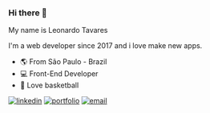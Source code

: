 ### Hi there 👋

My name is Leonardo Tavares

I'm a web developer since 2017 and i love make new apps.

- 🌎 From São Paulo - Brazil
- 💻 Front-End Developer
- 🏀 Love basketball

[![linkedin](https://user-images.githubusercontent.com/49364517/125477940-aeb4c63a-ac6e-4bda-b94a-f20f300b1a06.jpg)](https://www.linkedin.com/in/leonardo-tavares-devweb21/)
[![portfolio](https://user-images.githubusercontent.com/49364517/125478431-4f9fada4-bcb4-43c4-a58f-45d8d774c462.jpg)](https://leonardo-tavares-portfolio-web.vercel.app/)
[![email](https://user-images.githubusercontent.com/49364517/125478701-f6681fdb-83d0-4cf9-91eb-5e9227e20c85.jpg)](mailto:leonardo.bonfim@outlook.com)

<!--
**leotavares21/leotavares21** is a ✨ _special_ ✨ repository because its `README.md` (this file) appears on your GitHub profile.

Here are some ideas to get you started:

- 🔭 I’m currently working on ...
- 🌱 I’m currently learning ...
- 👯 I’m looking to collaborate on ...
- 🤔 I’m looking for help with ...
- 💬 Ask me about ...
- 📫 How to reach me: ...
- 😄 Pronouns: ...
- ⚡ Fun fact: ...
-->

